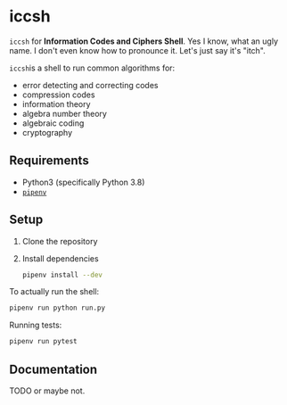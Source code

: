 # iccsh

`iccsh` for **Information Codes and Ciphers Shell**. Yes I know, what an ugly name. I don't even know how to pronounce it. Let's just say it's "itch".

`iccsh`is a shell to run common algorithms for:

* error detecting and correcting codes
* compression codes
* information theory
* algebra number theory
* algebraic coding
* cryptography

## Requirements

* Python3 (specifically Python 3.8)
* [`pipenv`](https://pypi.org/project/pipenv/)

## Setup

1. Clone the repository
2. Install dependencies

    ``` sh
    pipenv install --dev
    ```

To actually run the shell:

``` sh
pipenv run python run.py
```

Running tests:

``` sh
pipenv run pytest
```

## Documentation

TODO or maybe not.
